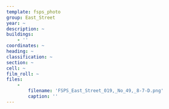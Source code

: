 ```yaml
---
template: fsps_photo
group: East_Street
year: ~
description: ~
buildings:
    - ''
coordinates: ~
heading: ~
classification: ~
section: ~
cell: ~
film_roll: ~
files:
    -
        filename: 'FSPS_East_Street_019,_No_49,_8-7-D.png'
        caption: ''
---
```

